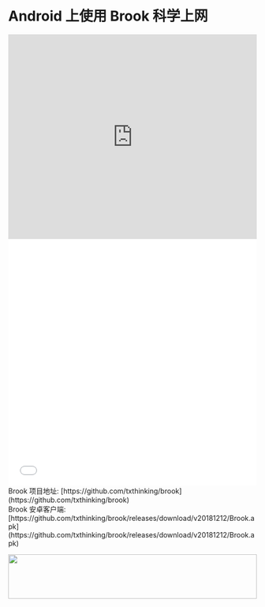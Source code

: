 # Android 上使用 Brook 科学上网
<iframe width="100%" height="415" src="https://www.youtube.com/embed/vHvwt7nolIo" frameborder="0" allow="autoplay; encrypted-media" allowfullscreen></iframe>
<iframe width="100%" height="500" src="//player.bilibili.com/player.html?aid=24611641&cid=41360943&page=1" scrolling="no" border="0" frameborder="no" framespacing="0" allowfullscreen="true"> </iframe>
Brook 项目地址: [https://github.com/txthinking/brook](https://github.com/txthinking/brook)<br>
Brook 安卓客户端: [https://github.com/txthinking/brook/releases/download/v20181212/Brook.apk](https://github.com/txthinking/brook/releases/download/v20181212/Brook.apk)<br>

<a href="https://www.vultr.com/?ref=7295225"><img src="https://www.vultr.com/media/banner_1.png" width="100%" height="90"></a>
